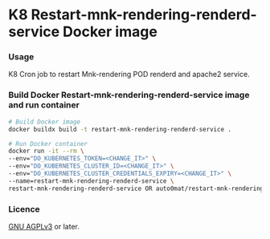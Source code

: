 # K8 Restart-mnk-rendering-renderd-service Docker image

### Usage
K8 Cron job to restart Mnk-rendering POD renderd and apache2 service.

### Build Docker Restart-mnk-rendering-renderd-service image and run container

```bash
# Build Docker image
docker buildx build -t restart-mnk-rendering-renderd-service .

# Run Docker container
docker run -it --rm \
--env="DO_KUBERNETES_TOKEN=<CHANGE_IT>" \
--env="DO_KUBERNETES_CLUSTER_ID=<CHANGE_IT>" \
--env="DO_KUBERNETES_CLUSTER_CREDENTIALS_EXPIRY=<CHANGE_IT>" \
--name=restart-mnk-rendering-renderd-service \
restart-mnk-rendering-renderd-service OR auto0mat/restart-mnk-rendering-renderd-service:latest
```

### Licence

[GNU AGPLv3](https://www.gnu.org/licenses/agpl-3.0.en.html) or later.
